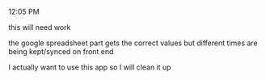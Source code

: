 12:05 PM

this will need work

the google spreadsheet part gets the correct values but different times are being kept/synced on front end

I actually want to use this app so I will clean it up

